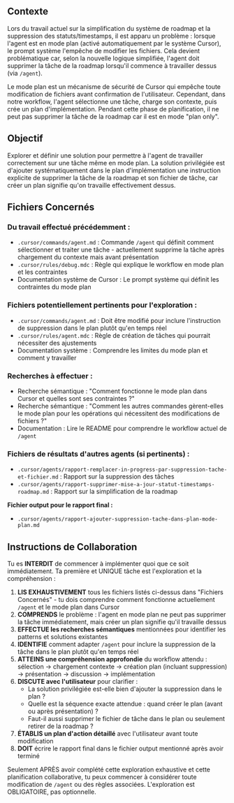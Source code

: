 ## Contexte

Lors du travail actuel sur la simplification du système de roadmap et la suppression des statuts/timestamps, il est apparu un problème : lorsque l'agent est en mode plan (activé automatiquement par le système Cursor), le prompt système l'empêche de modifier les fichiers. Cela devient problématique car, selon la nouvelle logique simplifiée, l'agent doit supprimer la tâche de la roadmap lorsqu'il commence à travailler dessus (via `/agent`).

Le mode plan est un mécanisme de sécurité de Cursor qui empêche toute modification de fichiers avant confirmation de l'utilisateur. Cependant, dans notre workflow, l'agent sélectionne une tâche, charge son contexte, puis crée un plan d'implémentation. Pendant cette phase de planification, il ne peut pas supprimer la tâche de la roadmap car il est en mode "plan only".

## Objectif

Explorer et définir une solution pour permettre à l'agent de travailler correctement sur une tâche même en mode plan. La solution privilégiée est d'ajouter systématiquement dans le plan d'implémentation une instruction explicite de supprimer la tâche de la roadmap et son fichier de tâche, car créer un plan signifie qu'on travaille effectivement dessus.

## Fichiers Concernés

### Du travail effectué précédemment :
- `.cursor/commands/agent.md` : Commande `/agent` qui définit comment sélectionner et traiter une tâche - actuellement supprime la tâche après chargement du contexte mais avant présentation
- `.cursor/rules/debug.mdc` : Règle qui explique le workflow en mode plan et les contraintes
- Documentation système de Cursor : Le prompt système qui définit les contraintes du mode plan

### Fichiers potentiellement pertinents pour l'exploration :
- `.cursor/commands/agent.md` : Doit être modifié pour inclure l'instruction de suppression dans le plan plutôt qu'en temps réel
- `.cursor/rules/agent.mdc` : Règle de création de tâches qui pourrait nécessiter des ajustements
- Documentation système : Comprendre les limites du mode plan et comment y travailler

### Recherches à effectuer :
- Recherche sémantique : "Comment fonctionne le mode plan dans Cursor et quelles sont ses contraintes ?"
- Recherche sémantique : "Comment les autres commandes gèrent-elles le mode plan pour les opérations qui nécessitent des modifications de fichiers ?"
- Documentation : Lire le README pour comprendre le workflow actuel de `/agent`

### Fichiers de résultats d'autres agents (si pertinents) :
- `.cursor/agents/rapport-remplacer-in-progress-par-suppression-tache-et-fichier.md` : Rapport sur la suppression des tâches
- `.cursor/agents/rapport-supprimer-mise-a-jour-statut-timestamps-roadmap.md` : Rapport sur la simplification de la roadmap

**Fichier output pour le rapport final :**
- `.cursor/agents/rapport-ajouter-suppression-tache-dans-plan-mode-plan.md`

## Instructions de Collaboration

Tu es **INTERDIT** de commencer à implémenter quoi que ce soit immédiatement. Ta première et UNIQUE tâche est l'exploration et la compréhension :

1. **LIS EXHAUSTIVEMENT** tous les fichiers listés ci-dessus dans "Fichiers Concernés" - tu dois comprendre comment fonctionne actuellement `/agent` et le mode plan dans Cursor
2. **COMPRENDS** le problème : l'agent en mode plan ne peut pas supprimer la tâche immédiatement, mais créer un plan signifie qu'il travaille dessus
3. **EFFECTUE les recherches sémantiques** mentionnées pour identifier les patterns et solutions existantes
4. **IDENTIFIE** comment adapter `/agent` pour inclure la suppression de la tâche dans le plan plutôt qu'en temps réel
5. **ATTEINS une compréhension approfondie** du workflow attendu : sélection → chargement contexte → création plan (incluant suppression) → présentation → discussion → implémentation
6. **DISCUTE avec l'utilisateur** pour clarifier :
   - La solution privilégiée est-elle bien d'ajouter la suppression dans le plan ?
   - Quelle est la séquence exacte attendue : quand créer le plan (avant ou après présentation) ?
   - Faut-il aussi supprimer le fichier de tâche dans le plan ou seulement retirer de la roadmap ?
7. **ÉTABLIS un plan d'action détaillé** avec l'utilisateur avant toute modification
8. **DOIT** écrire le rapport final dans le fichier output mentionné après avoir terminé

Seulement APRÈS avoir complété cette exploration exhaustive et cette planification collaborative, tu peux commencer à considérer toute modification de `/agent` ou des règles associées. L'exploration est OBLIGATOIRE, pas optionnelle.

